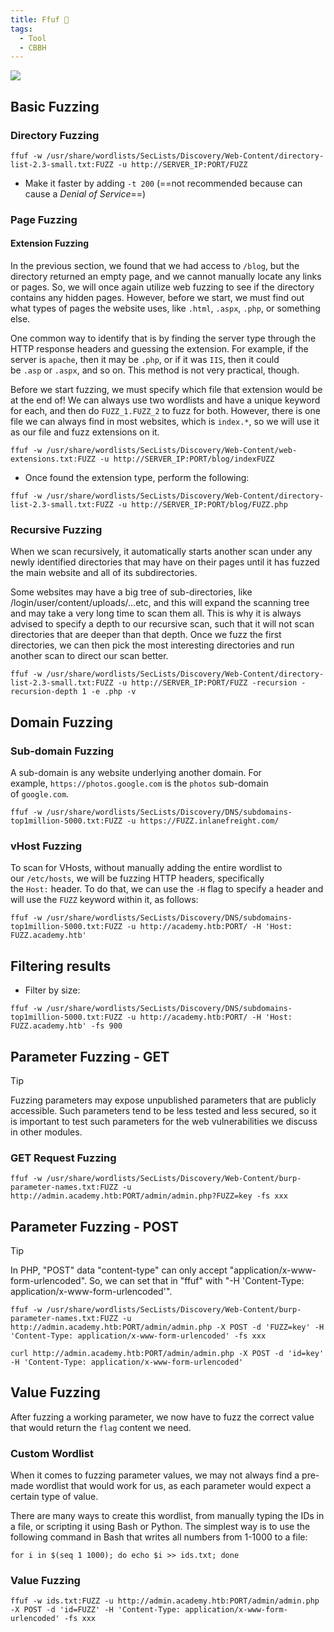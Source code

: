 ```yaml
---
title: Ffuf 🐳
tags:
  - Tool
  - CBBH
---
```

![](Pasted%20image%2020240723081453.png)
## Basic Fuzzing

### Directory Fuzzing

```shell
ffuf -w /usr/share/wordlists/SecLists/Discovery/Web-Content/directory-list-2.3-small.txt:FUZZ -u http://SERVER_IP:PORT/FUZZ
```

- Make it faster by adding `-t 200` (==not recommended because can cause a *Denial of Service*==)

### Page Fuzzing

#### Extension Fuzzing

In the previous section, we found that we had access to `/blog`, but the directory returned an empty page, and we cannot manually locate any links or pages. So, we will once again utilize web fuzzing to see if the directory contains any hidden pages. However, before we start, we must find out what types of pages the website uses, like `.html`, `.aspx`, `.php`, or something else.

One common way to identify that is by finding the server type through the HTTP response headers and guessing the extension. For example, if the server is `apache`, then it may be `.php`, or if it was `IIS`, then it could be `.asp` or `.aspx`, and so on. This method is not very practical, though.

Before we start fuzzing, we must specify which file that extension would be at the end of! We can always use two wordlists and have a unique keyword for each, and then do `FUZZ_1.FUZZ_2` to fuzz for both. However, there is one file we can always find in most websites, which is `index.*`, so we will use it as our file and fuzz extensions on it.

```shell
ffuf -w /usr/share/wordlists/SecLists/Discovery/Web-Content/web-extensions.txt:FUZZ -u http://SERVER_IP:PORT/blog/indexFUZZ
```

- Once found the extension type, perform the following:

```shell
ffuf -w /usr/share/wordlists/SecLists/Discovery/Web-Content/directory-list-2.3-small.txt:FUZZ -u http://SERVER_IP:PORT/blog/FUZZ.php
```
### Recursive Fuzzing

When we scan recursively, it automatically starts another scan under any newly identified directories that may have on their pages until it has fuzzed the main website and all of its subdirectories.

Some websites may have a big tree of sub-directories, like /login/user/content/uploads/...etc, and this will expand the scanning tree and may take a very long time to scan them all. This is why it is always advised to specify a depth to our recursive scan, such that it will not scan directories that are deeper than that depth. Once we fuzz the first directories, we can then pick the most interesting directories and run another scan to direct our scan better.

```shell
ffuf -w /usr/share/wordlists/SecLists/Discovery/Web-Content/directory-list-2.3-small.txt:FUZZ -u http://SERVER_IP:PORT/FUZZ -recursion -recursion-depth 1 -e .php -v
```

## Domain Fuzzing
### Sub-domain Fuzzing


A sub-domain is any website underlying another domain. For example, `https://photos.google.com` is the `photos` sub-domain of `google.com`.

```shell
ffuf -w /usr/share/wordlists/SecLists/Discovery/DNS/subdomains-top1million-5000.txt:FUZZ -u https://FUZZ.inlanefreight.com/
```

### vHost Fuzzing

To scan for VHosts, without manually adding the entire wordlist to our `/etc/hosts`, we will be fuzzing HTTP headers, specifically the `Host:` header. To do that, we can use the `-H` flag to specify a header and will use the `FUZZ` keyword within it, as follows:

```shell
ffuf -w /usr/share/wordlists/SecLists/Discovery/DNS/subdomains-top1million-5000.txt:FUZZ -u http://academy.htb:PORT/ -H 'Host: FUZZ.academy.htb'
```

## Filtering results

- Filter by size:

```shell
ffuf -w /usr/share/wordlists/SecLists/Discovery/DNS/subdomains-top1million-5000.txt:FUZZ -u http://academy.htb:PORT/ -H 'Host: FUZZ.academy.htb' -fs 900
```

## Parameter Fuzzing - GET

>[!Tip]
>Fuzzing parameters may expose unpublished parameters that are publicly accessible. Such parameters tend to be less tested and less secured, so it is important to test such parameters for the web vulnerabilities we discuss in other modules.

### GET Request Fuzzing

```shell
ffuf -w /usr/share/wordlists/SecLists/Discovery/Web-Content/burp-parameter-names.txt:FUZZ -u http://admin.academy.htb:PORT/admin/admin.php?FUZZ=key -fs xxx
```

## Parameter Fuzzing - POST

>[!Tip]
>In PHP, "POST" data "content-type" can only accept "application/x-www-form-urlencoded". So, we can set that in "ffuf" with "-H 'Content-Type: application/x-www-form-urlencoded'".

```shell
ffuf -w /usr/share/wordlists/SecLists/Discovery/Web-Content/burp-parameter-names.txt:FUZZ -u http://admin.academy.htb:PORT/admin/admin.php -X POST -d 'FUZZ=key' -H 'Content-Type: application/x-www-form-urlencoded' -fs xxx
```

```shell
curl http://admin.academy.htb:PORT/admin/admin.php -X POST -d 'id=key' -H 'Content-Type: application/x-www-form-urlencoded'
```

## Value Fuzzing

After fuzzing a working parameter, we now have to fuzz the correct value that would return the `flag` content we need. 

### Custom Wordlist

When it comes to fuzzing parameter values, we may not always find a pre-made wordlist that would work for us, as each parameter would expect a certain type of value.

There are many ways to create this wordlist, from manually typing the IDs in a file, or scripting it using Bash or Python. The simplest way is to use the following command in Bash that writes all numbers from 1-1000 to a file:

```shell
for i in $(seq 1 1000); do echo $i >> ids.txt; done
```

### Value Fuzzing

```shell
ffuf -w ids.txt:FUZZ -u http://admin.academy.htb:PORT/admin/admin.php -X POST -d 'id=FUZZ' -H 'Content-Type: application/x-www-form-urlencoded' -fs xxx
```